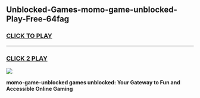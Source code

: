 
## Unblocked-Games-momo-game-unblocked-Play-Free-64fag
<h3>
<a href="https://premium76.site?title=momo-game-unblocked&ref=22A">CLICK TO PLAY</a></h3>
<hr>

<h3>
<a href="https://premium76.site?title=momo-game-unblocked&ref=22A">CLICK 2 PLAY</a>
  
</h3>

<a href="https://premium76.site?title=momo-game-unblocked&ref=22A"><img src="https://clearcache.store/games.png"></a>


**momo-game-unblocked games unblocked: Your Gateway to Fun and Accessible Online Gaming**
